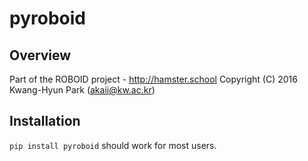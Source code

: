 # pyroboid

## Overview
Part of the ROBOID project - http://hamster.school
Copyright (C) 2016 Kwang-Hyun Park (akaii@kw.ac.kr)

## Installation
``pip install pyroboid`` should work for most users.
